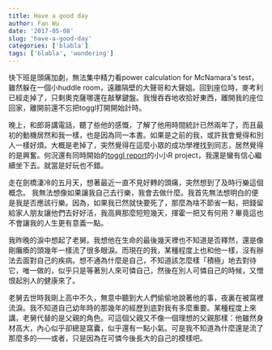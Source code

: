 ```yaml
---
title: Have a good day
author: Fan Wu 
date: '2017-05-08'
slug: 'have-a-good-day'
categories: ['blabla']
tags: ['blabla', 'wondering']
---
```


快下班是頭痛加劇，無法集中精力看power calculation for McNamara's
test，雖然躲在一個小huddle
room，遠離隔壁的大聲哥和大聲姐。回到座位時，麥考利已經走掉了，只剩奧克薩哪還在敲擊鍵盤。我慢吞吞地收拾好東西，離開我的座位回家，離開前還不忘把toggl打開開始計時。

晚上，和郎哥講電話，聽了些他的感慨，了解了他用時間統計已然兩年了，而且最初的動機居然和我一樣，也是因為同一本書。如果是之前的我，或許我會覺得和別人一樣好煩。大概是老掉了，突然覺得在這麼小眾的成功學裡找到同志，居然覺得的是興奮。何況還有同時開始的[toggl
report](https://github.com/uuoofan/toggl.report.git)的小小R
project，我還是蠻有信心繼續坐下去。就當是好玩也不錯。

走在劍橋淒冷的五月天，想著最近一直不見好轉的頭痛，突然想到了及時行樂這個概念。
我無法想像如果讓我自己去行樂，我會去做什麼。我首先無法想明白的便是我是否應該行樂。因為，如果我已然就快要死了，那麼為啥不節省一點，把錢留給家人朋友讓他們去好好活，我高興那麼短短幾天，揮霍一把又有何用？畢竟這也不會讓我的人生更有意義一點。

我昨晚的淚中想起了老舅。我想他在生命的最後幾天裡也不知道是否釋然，還是像剛癱瘓的頭幾年一樣流了很多眼淚。而現在的我，某種程度上也和他一樣，沒有辦法去面對自己的疾病。想不通為什麼是自己，不知道該怎麼樣「積極」地去對待它，唯一做的，似乎只是等著別人來可憐自己，然後在別人可憐自己的時候，又憎恨起別人的健康來了。

老舅去世時我剛上高中不久，無意中聽到大人們偷偷地說著他的事，夜裏在被窩裡流淚。我不知道自己幼年時的那幾年的經歷到底對我有多麼重要。某種程度上來講，老舅代替的是父親的角色。可這個父親又不像一個理想的父親那樣：他雖然身材高大，內心似乎卻總是窩囊，似乎還有一點小氣。可是我不知道為什麼還是流了那麼多的——或者，只是因為在可憐今後長大的自己的模樣吧。


